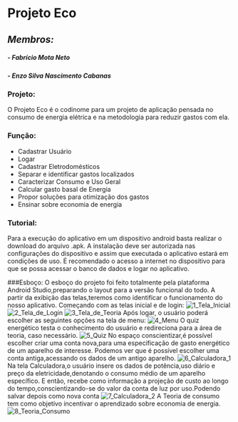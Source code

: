 # Projeto Eco
## _Membros:_
##### - Fabrício Mota Neto
##### - Enzo Silva Nascimento Cabanas

### Projeto:
O Projeto Eco é o codinome para um projeto de aplicação pensada no consumo de energia elétrica e na metodologia para reduzir gastos com ela. 

### Função: 
- Cadastrar Usuário
- Logar
- Cadastrar Eletrodomésticos 
- Separar e identificar gastos localizados
- Caracterizar Consumo e Uso Geral 
- Calcular gasto basal de Energia
- Propor soluções para otimização dos gastos
- Ensinar sobre economia de energia

### Tutorial:
Para a execução do aplicativo em um dispositivo android basta realizar o download do arquivo .apk.
A instalação deve ser autorizada nas configurações do dispositivo e assim que executada o aplicativo estará em condições de uso.
É recomendado o acesso a internet no dispositivo para que se possa acessar o banco de dados e logar no aplicativo.

###Esboço:
O esboço do projeto foi feito totalmente pela plataforma Android Studio,preparando o layout para a versão funcional do todo.
A partir da exibição das telas,teremos como identificar o funcionamento do nosso aplicativo.
Começando com as telas inicial e de login:
![1_Tela_Inicial](https://user-images.githubusercontent.com/78933802/200087423-a428232c-b5d9-4bd7-a3ba-b87c505fa3d8.jpeg)
![2_Tela_de_Login](https://user-images.githubusercontent.com/78933802/200087425-3897d288-cae0-4377-8b5e-3149ccd6eff8.jpeg)
![3_Tela_de_Teoria](https://user-images.githubusercontent.com/78933802/200087427-1d251126-726f-47ed-9dd4-9e2b6d071c11.jpeg)
Após logar, o usuário poderá escolher as seguintes opções na tela de menu:
![4_Menu](https://user-images.githubusercontent.com/78933802/200087428-db0a7dba-6ebb-4f2d-a1a7-c9b746336fda.jpeg)
O quiz energético testa o conhecimento do usuário e redireciona para a área de teoria, caso necessário.
![5_Quiz](https://user-images.githubusercontent.com/78933802/200087430-8f4bee47-dccc-462b-b61b-8b01cf37168f.jpeg)
No espaço conscientizar,é possível escolher criar uma conta nova,para uma especificação de gasto energético de um aparelho de interesse. 
Podemos ver que é possível escolher uma conta antiga,acessando os dados de um antigo aparelho.
![6_Calculadora_1](https://user-images.githubusercontent.com/78933802/200087432-1fa0bd0f-bb0f-4b2d-8635-9b0de5e1f44d.jpeg)
Na tela Calculadora,o usuário insere os dados de potência,uso diário e preço da eletricidade,denotando o consumo médio de um aparelho específico.
E então, recebe como informação a projeção de custo ao longo do tempo,conscientizando-se do valor da conta de luz por uso.Podendo salvar depois como nova conta 
![7_Calculadora_2](https://user-images.githubusercontent.com/78933802/200087433-d324a6c7-baad-4136-ad83-c1ed378a8a8b.jpeg)
A Teoria de consumo tem como objetivo incentivar o aprendizado sobre economia de energia.
![8_Teoria_Consumo](https://user-images.githubusercontent.com/78933802/200087437-ca830743-607a-4ea3-b6fd-0f91f5bb5405.jpeg)